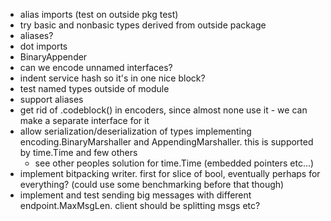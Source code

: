 - alias imports (test on outside pkg test)
- try basic and nonbasic types derived from outside package
- aliases?
- dot imports
- BinaryAppender
- can we encode unnamed interfaces?
- indent service hash so it's in one nice block?
- test named types outside of module
- support aliases
- get rid of .codeblock() in encoders, since almost none use it - we can make a separate interface for it
- allow serialization/deserialization of types implementing encoding.BinaryMarshaller and AppendingMarshaller. this is supported by time.Time and few others
    - see other peoples solution for time.Time (embedded pointers etc...)
- implement bitpacking writer. first for slice of bool, eventually perhaps
    for everything? (could use some benchmarking before that though)
- implement and test sending big messages with different endpoint.MaxMsgLen. client should be splitting msgs etc?
